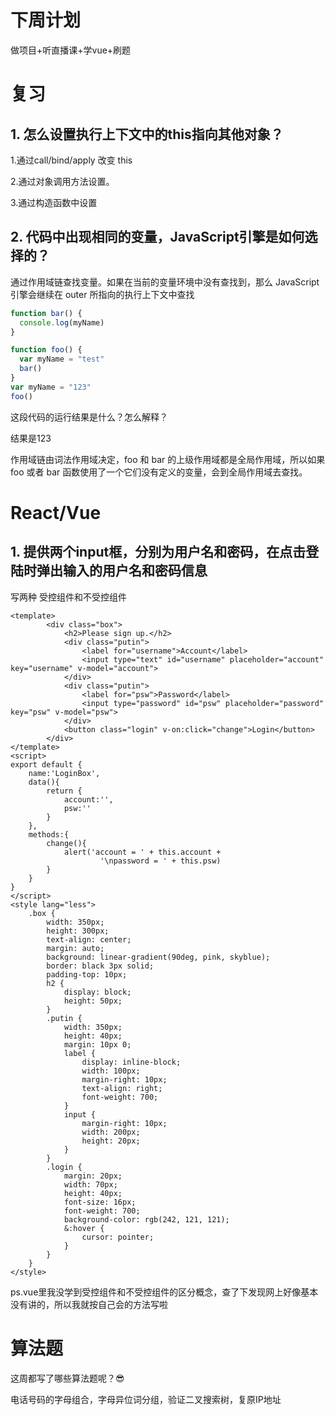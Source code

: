 # 下周计划
做项目+听直播课+学vue+刷题

# 复习

## 1. 怎么设置执行上下文中的this指向其他对象？

1.通过call/bind/apply 改变 this

2.通过对象调用方法设置。

3.通过构造函数中设置

## 2. 代码中出现相同的变量，JavaScript引擎是如何选择的？

通过作用域链查找变量。如果在当前的变量环境中没有查找到，那么 JavaScript 引擎会继续在 outer 所指向的执行上下文中查找

```js
function bar() {
  console.log(myName)
}

function foo() {
  var myName = "test"
  bar()
}
var myName = "123"
foo()
```

这段代码的运行结果是什么？怎么解释？

结果是123

作用域链由词法作用域决定，foo 和 bar 的上级作用域都是全局作用域，所以如果 foo 或者 bar 函数使用了一个它们没有定义的变量，会到全局作用域去查找。

# React/Vue

## 1. 提供两个input框，分别为用户名和密码，在点击登陆时弹出输入的用户名和密码信息

写两种 受控组件和不受控组件

```Vue
<template>
        <div class="box">
            <h2>Please sign up.</h2>
            <div class="putin">
                <label for="username">Account</label>
                <input type="text" id="username" placeholder="account" key="username" v-model="account">
            </div>
            <div class="putin">
                <label for="psw">Password</label>
                <input type="password" id="psw" placeholder="password" key="psw" v-model="psw">
            </div>
            <button class="login" v-on:click="change">Login</button>
        </div>
</template>
<script>
export default {
    name:'LoginBox',
    data(){
        return {
            account:'',
            psw:''
        }
    },
    methods:{
        change(){
            alert('account = ' + this.account +
                    '\npassword = ' + this.psw)
        }
    }
}
</script>
<style lang="less">
    .box {
        width: 350px;
        height: 300px;
        text-align: center;
        margin: auto;
        background: linear-gradient(90deg, pink, skyblue);
        border: black 3px solid;
        padding-top: 10px;
        h2 {
            display: block;
            height: 50px;
        }
        .putin {
            width: 350px;
            height: 40px;
            margin: 10px 0;
            label {
                display: inline-block;
                width: 100px;
                margin-right: 10px;
                text-align: right;
                font-weight: 700;
            }
            input {
                margin-right: 10px;
                width: 200px;
                height: 20px;
            }
        }
        .login {
            margin: 20px;
            width: 70px;
            height: 40px;
            font-size: 16px;
            font-weight: 700;
            background-color: rgb(242, 121, 121);
            &:hover {
                cursor: pointer;
            }
        }
    }
</style>
```
ps.vue里我没学到受控组件和不受控组件的区分概念，查了下发现网上好像基本没有讲的，所以我就按自己会的方法写啦

# 算法题

这周都写了哪些算法题呢？😎

电话号码的字母组合，字母异位词分组，验证二叉搜索树，复原IP地址
